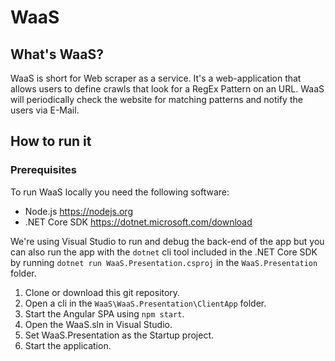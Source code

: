 # WaaS

## What's WaaS?

WaaS is short for Web scraper as a service. It's a web-application that allows users to define crawls that look for a RegEx Pattern on an URL. WaaS will periodically check the website for matching patterns and notify the users via E-Mail.

## How to run it

### Prerequisites

To run WaaS locally you need the following software:

* Node.js <https://nodejs.org>
* .NET Core SDK <https://dotnet.microsoft.com/download>

We're using Visual Studio to run and debug the back-end of the app but you can also run the app with the `dotnet` cli tool included in the .NET Core SDK by running `dotnet run WaaS.Presentation.csproj` in the `WaaS.Presentation` folder.

1. Clone or download this git repository.
2. Open a cli in the `WaaS\WaaS.Presentation\ClientApp` folder.
3. Start the Angular SPA using `npm start`.
4. Open the WaaS.sln in Visual Studio.
5. Set WaaS.Presentation as the Startup project.
6. Start the application.
